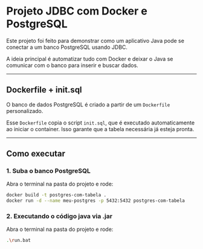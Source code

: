 # Projeto JDBC com Docker e PostgreSQL

Este projeto foi feito para demonstrar como um aplicativo Java pode se conectar a um banco PostgreSQL usando JDBC.

A ideia principal é automatizar tudo com Docker e deixar o Java se comunicar com o banco para inserir e buscar dados.

---

## Dockerfile + init.sql

O banco de dados PostgreSQL é criado a partir de um `Dockerfile` personalizado.

Esse `Dockerfile` copia o script `init.sql`, que é executado automaticamente ao iniciar o container. Isso garante que a tabela necessária já esteja pronta.

---

## Como executar

### 1. Suba o banco PostgreSQL

Abra o terminal na pasta do projeto e rode:

```bash
docker build -t postgres-com-tabela .
docker run -d --name meu-postgres -p 5432:5432 postgres-com-tabela
```

### 2. Executando o código java via .jar

Abra o terminal na pasta do projeto e rode:

```bash
.\run.bat
```